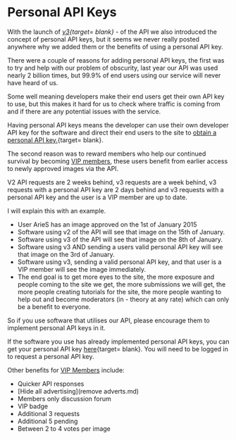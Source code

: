 # __Personal API Keys__

With the launch of *[v3](https://fanarttv.docs.apiary.io/#reference){target= blank}* - of the API we also introduced the concept of personal API keys, but it seems we never really posted anywhere why we added them or the benefits of using a personal API key.

There were a couple of reasons for adding personal API keys, the first was to try and help with our problem of obscurity, last year our API was used nearly 2 billion times, but 99.9% of end users using our service will never have heard of us.

Some well meaning developers make their end users get their own API key to use, but this makes it hard for us to check where traffic is coming from and if there are any potential issues with the service.

Having personal API keys means the developer can use their own developer API key for the software and direct their end users to the site to [obtain a personal API key.](https://fanart.tv/get-an-api-key/){target= blank}.

The second reason was to reward members who help our continued survival by becoming [VIP members](vip.md), these users benefit from earlier access to newly approved images via the API.

V2 API requests are 2 weeks behind, v3 requests are a week behind, v3 requests with a personal API key are 2 days behind and v3 requests with a personal API key and the user is a VIP member are up to date.

I will explain this with an example.

- User ArieS has an image approved on the 1st of January 2015
- Software using v2 of the API will see that image on the 15th of January.
- Software using v3 of the API will see that image on the 8th of January.
- Software using v3 AND sending a users valid personal API key will see that image on the 3rd of January.
- Software using v3, sending a valid personal API key, and that user is a VIP member will see the image immediately.
- The end goal is to get more eyes to the site, the more exposure and people coming to the site we get, the more submissions we will get, the more people creating tutorials for the site, the more people wanting to help out and become moderators (in - theory at any rate) which can only be a benefit to everyone.

So if you use software that utilises our API, please encourage them to implement personal API keys in it.

If the software you use has already implemented personal API keys, you can get your personal API key [here](https://fanart.tv/get-an-api-key/){target= blank}. You will need to be logged in to request a personal API key.

Other benefits for [VIP Members](vip.md) include:

- Quicker API responses
- [Hide all advertising](remove adverts.md)
- Members only discussion forum
- VIP badge
- Additional 3 requests
- Additional 5 pending
- Between 2 to 4 votes per image